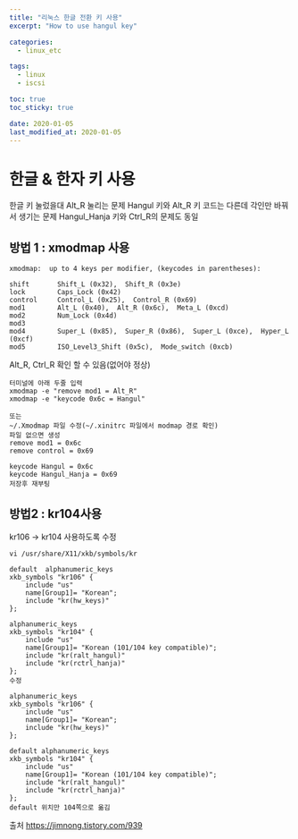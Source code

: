 ```yaml
---
title: "리눅스 한글 전환 키 사용"
excerpt: "How to use hangul key"

categories:
  - linux_etc

tags:
  - linux
  - iscsi

toc: true
toc_sticky: true

date: 2020-01-05
last_modified_at: 2020-01-05
---
```



# 한글 & 한자 키 사용

한글 키 눌렀을대 Alt_R 눌리는 문제
Hangul 키와 Alt_R 키 코드는 다른데 각인만 바꿔서 생기는 문제
Hangul_Hanja 키와 Ctrl_R의 문제도 동일

## 방법 1 : xmodmap 사용
```
xmodmap:  up to 4 keys per modifier, (keycodes in parentheses):

shift       Shift_L (0x32),  Shift_R (0x3e)
lock        Caps_Lock (0x42)
control     Control_L (0x25),  Control_R (0x69)
mod1        Alt_L (0x40),  Alt_R (0x6c),  Meta_L (0xcd)
mod2        Num_Lock (0x4d)
mod3      
mod4        Super_L (0x85),  Super_R (0x86),  Super_L (0xce),  Hyper_L (0xcf)
mod5        ISO_Level3_Shift (0x5c),  Mode_switch (0xcb)
```
Alt_R, Ctrl_R 확인 할 수 있음(없어야 정상)
```
터미널에 아래 두줄 입력
xmodmap -e "remove mod1 = Alt_R"
xmodmap -e "keycode 0x6c = Hangul"

또는
~/.Xmodmap 파일 수정(~/.xinitrc 파일에서 modmap 경로 확인)
파일 없으면 생성
remove mod1 = 0x6c
remove control = 0x69

keycode Hangul = 0x6c
keycode Hangul_Hanja = 0x69
저장후 재부팅
```

## 방법2 : kr104사용
kr106 -> kr104 사용하도록 수정
```
vi /usr/share/X11/xkb/symbols/kr

default  alphanumeric_keys
xkb_symbols "kr106" {
    include "us"
    name[Group1]= "Korean";
    include "kr(hw_keys)"
};

alphanumeric_keys
xkb_symbols "kr104" {
    include "us"
    name[Group1]= "Korean (101/104 key compatible)";
    include "kr(ralt_hangul)"
    include "kr(rctrl_hanja)"
};
수정

alphanumeric_keys
xkb_symbols "kr106" {
    include "us"
    name[Group1]= "Korean";
    include "kr(hw_keys)"
};

default alphanumeric_keys
xkb_symbols "kr104" {
    include "us"
    name[Group1]= "Korean (101/104 key compatible)";
    include "kr(ralt_hangul)"
    include "kr(rctrl_hanja)"
};
default 위치만 104쪽으로 옮김
```

출처 https://jimnong.tistory.com/939
